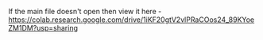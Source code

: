 If the main file doesn't open then view it here - https://colab.research.google.com/drive/1iKF20gtV2vlPRaCOos24_89KYoeZM1DM?usp=sharing
